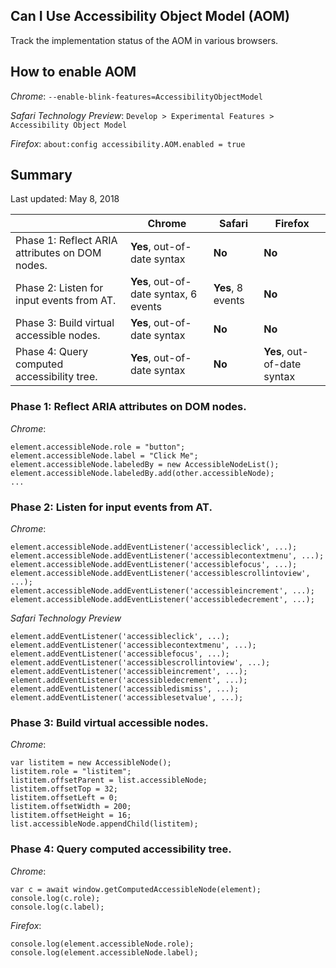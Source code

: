 ## Can I Use Accessibility Object Model (AOM)

Track the implementation status of the AOM in various browsers.

## How to enable AOM

*Chrome*:
```--enable-blink-features=AccessibilityObjectModel```

*Safari Technology Preview*:
```Develop > Experimental Features > Accessibility Object Model```

*Firefox*:
```about:config accessibility.AOM.enabled = true```

## Summary

Last updated: May 8, 2018

| | Chrome | Safari | Firefox |
| --- | --- | --- | --- |
| Phase 1: Reflect ARIA attributes on DOM nodes. | **Yes**, out-of-date syntax | **No** | **No** |
| Phase 2: Listen for input events from AT. | **Yes**, out-of-date syntax, 6 events | **Yes**, 8 events | **No** |
| Phase 3: Build virtual accessible nodes. | **Yes**, out-of-date syntax | **No** | **No** |
| Phase 4: Query computed accessibility tree. | **Yes**, out-of-date syntax | **No** | **Yes**, out-of-date syntax |

### Phase 1: Reflect ARIA attributes on DOM nodes.

*Chrome*:

```
element.accessibleNode.role = "button";
element.accessibleNode.label = "Click Me";
element.accessibleNode.labeledBy = new AccessibleNodeList();
element.accessibleNode.labeledBy.add(other.accessibleNode);
...
```

### Phase 2: Listen for input events from AT.

*Chrome*:

```
element.accessibleNode.addEventListener('accessibleclick', ...);
element.accessibleNode.addEventListener('accessiblecontextmenu', ...);
element.accessibleNode.addEventListener('accessiblefocus', ...);
element.accessibleNode.addEventListener('accessiblescrollintoview', ...);
element.accessibleNode.addEventListener('accessibleincrement', ...);
element.accessibleNode.addEventListener('accessibledecrement', ...);
```

*Safari Technology Preview*

```
element.addEventListener('accessibleclick', ...);
element.addEventListener('accessiblecontextmenu', ...);
element.addEventListener('accessiblefocus', ...);
element.addEventListener('accessiblescrollintoview', ...);
element.addEventListener('accessibleincrement', ...);
element.addEventListener('accessibledecrement', ...);
element.addEventListener('accessibledismiss', ...);
element.addEventListener('accessiblesetvalue', ...);
```

### Phase 3: Build virtual accessible nodes.

*Chrome*:

```
var listitem = new AccessibleNode();
listitem.role = "listitem";
listitem.offsetParent = list.accessibleNode;
listitem.offsetTop = 32;
listitem.offsetLeft = 0;
listitem.offsetWidth = 200;
listitem.offsetHeight = 16;
list.accessibleNode.appendChild(listitem);
```

### Phase 4: Query computed accessibility tree.

*Chrome*:

```
var c = await window.getComputedAccessibleNode(element);
console.log(c.role);
console.log(c.label);
```

*Firefox*:
```
console.log(element.accessibleNode.role);
console.log(element.accessibleNode.label);
```
